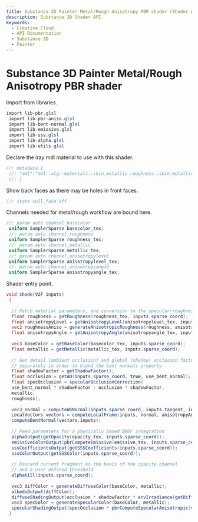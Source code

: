 ```yaml
---
title: Substance 3D Painter Metal/Rough Anisotropy PBR shader (Shader API)
description: Substance 3D Shader API
keywords:
  - Creative Cloud
  - API Documentation
  - Substance 3D
  - Painter
---
```














[ ](#section-0)












[ ](#section-1)

Substance 3D Painter Metal/Rough Anisotropy PBR shader
======================================================


Import from libraries.





```glsl
import lib-pbr.glsl
 import lib-pbr-aniso.glsl
 import lib-bent-normal.glsl
 import lib-emissive.glsl
 import lib-sss.glsl
 import lib-alpha.glsl
 import lib-utils.glsl
```







[ ](#section-2)

Declare the iray mdl material to use with this shader.





```glsl
//: metadata {
 //: "mdl":"mdl::alg::materials::skin_metallic_roughness::skin_metallic_roughness"
 //: }
```







[ ](#section-3)

Show back faces as there may be holes in front faces.





```glsl
//: state cull_face off
```







[ ](#section-4)

Channels needed for metal/rough workflow are bound here.





```glsl
//: param auto channel_basecolor
 uniform SamplerSparse basecolor_tex;
 //: param auto channel_roughness
 uniform SamplerSparse roughness_tex;
 //: param auto channel_metallic
 uniform SamplerSparse metallic_tex;
 //: param auto channel_anisotropylevel
 uniform SamplerSparse anisotropylevel_tex;
 //: param auto channel_anisotropyangle
 uniform SamplerSparse anisotropyangle_tex;
```







[ ](#section-5)

Shader entry point.





```glsl
void shade(V2F inputs)
 {
 
  // Fetch material parameters, and conversion to the specular/roughness model
  float roughness = getRoughness(roughness_tex, inputs.sparse_coord);
  float anisotropyLevel = getAnisotropyLevel(anisotropylevel_tex, inputs.sparse_coord);
  vec2 roughnessAniso = generateAnisotropicRoughness(roughness, anisotropyLevel);
  float anisotropyAngle = getAnisotropyAngle(anisotropyangle_tex, inputs.sparse_coord);
 
  vec3 baseColor = getBaseColor(basecolor_tex, inputs.sparse_coord);
  float metallic = getMetallic(metallic_tex, inputs.sparse_coord);
 
  // Get detail (ambient occlusion) and global (shadow) occlusion factors
  // separately in order to blend the bent normals properly
  float shadowFactor = getShadowFactor();
  float occlusion = getAO(inputs.sparse_coord, true, use_bent_normal);
  float specOcclusion = specularOcclusionCorrection(
  use_bent_normal ? shadowFactor : occlusion * shadowFactor,
  metallic,
  roughness);
 
  vec3 normal = computeWSNormal(inputs.sparse_coord, inputs.tangent, inputs.bitangent, inputs.normal);
  LocalVectors vectors = computeLocalFrame(inputs, normal, anisotropyAngle);
  computeBentNormal(vectors,inputs);
 
  // Feed parameters for a physically based BRDF integration
  alphaOutput(getOpacity(opacity_tex, inputs.sparse_coord));
  emissiveColorOutput(pbrComputeEmissive(emissive_tex, inputs.sparse_coord));
  sssCoefficientsOutput(getSSSCoefficients(inputs.sparse_coord));
  sssColorOutput(getSSSColor(inputs.sparse_coord));
 
  // Discard current fragment on the basis of the opacity channel
  // and a user defined threshold
  alphaKill(inputs.sparse_coord);
 
  vec3 diffColor = generateDiffuseColor(baseColor, metallic);
  albedoOutput(diffColor);
  diffuseShadingOutput(occlusion * shadowFactor * envIrradiance(getDiffuseBentNormal(vectors)));
  vec3 specColor = generateSpecularColor(baseColor, metallic);
  specularShadingOutput(specOcclusion * pbrComputeSpecularAnisotropic(vectors, specColor, roughnessAniso, occlusion, getBentNormalSpecularAmount()));
 }
 
 
```







